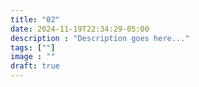 ```yaml
---
title: "02"
date: 2024-11-19T22:34:29-05:00
description : "Description goes here..."
tags: [""]
image : ""
draft: true
---
```

